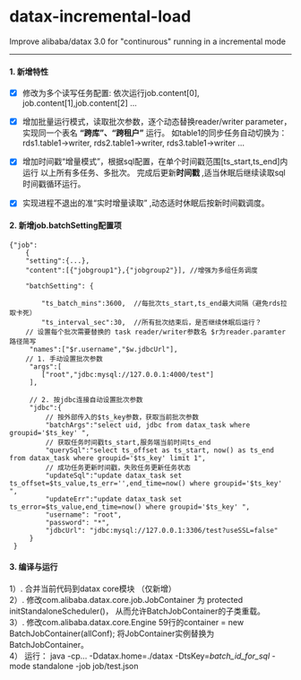 # datax-incremental-load
Improve alibaba/datax 3.0 for "continurous"  running in a incremental mode

------
#### 1. 新增特性
- [x] 修改为多个读写任务配置: 依次运行job.content[0], job.content[1],job.content[2] ...
- [x] 增加批量运行模式，读取批次参数，逐个动态替换reader/writer parameter， 实现同一个表名 **“跨库”、“跨租户”** 运行。 如table1的同步任务自动切换为： rds1.table1->writer, rds2.table1->writer, rds3.table1->writer ...
- [x] 增加时间戳“增量模式”，根据sql配置，在单个时间戳范围[ts_start,ts_end]内运行 以上所有多任务、多批次。 完成后更新**时间戳** ,适当休眠后继续读取sql时间戳循环运行。
- [x] 实现进程不退出的准“实时增量读取” ,动态适时休眠后按新时间戳调度。


#### 2. 新增job.batchSetting配置项
```json5
{"job":
    {
    "setting":{...},
    "content":[{"jobgroup1"},{"jobgroup2"}], //增强为多组任务调度
    
    "batchSetting": {
    
        "ts_batch_mins":3600,  //每批次ts_start,ts_end最大间隔（避免rds拉取卡死）
        "ts_interval_sec":30,  //所有批次结束后，是否继续休眠后运行？
    // 设置每个批次需要替换的 task reader/writer参数名 $r为reader.paramter路径简写
     "names":["$r.username","$w.jdbcUrl"],
    // 1. 手动设置批次参数
     "args":[
        ["root","jdbc:mysql://127.0.0.1:4000/test"]
     ],

     // 2. 按jdbc连接自动设置批次参数
     "jdbc":{
         // 按外部传入的$ts_key参数，获取当前批次参数
         "batchArgs":"select uid, jdbc from datax_task where groupid='$ts_key' ",
         // 获取任务时间戳ts_start,服务端当前时间ts_end
         "querySql":"select ts_offset as ts_start, now() as ts_end from datax_task where groupid='$ts_key' limit 1",
         // 成功任务更新时间戳，失败任务更新任务状态
         "updateSql":"update datax_task set ts_offset=$ts_value,ts_err='',end_time=now() where groupid='$ts_key' ",
         "updateErr":"update datax_task set ts_error=$ts_value,end_time=now() where groupid='$ts_key' ",
         "username": "root",
         "password": "*",
         "jdbcUrl": "jdbc:mysql://127.0.0.1:3306/test?useSSL=false"
     }
 }
```
#### 3. 编译与运行  
1）. 合并当前代码到datax core模块 （仅新增）  
2）. 修改com.alibaba.datax.core.job.JobContainer 为 protected initStandaloneScheduler()， 从而允许BatchJobContainer的子类重载。  
3）. 修改com.alibaba.datax.core.Engine 59行的container = new BatchJobContainer(allConf); 将JobContainer实例替换为BatchJobContainer。  
4） 运行： java -cp... -Ddatax.home=./datax -DtsKey=_batch_id_for_sql_ -mode standalone -job job/test.json  
